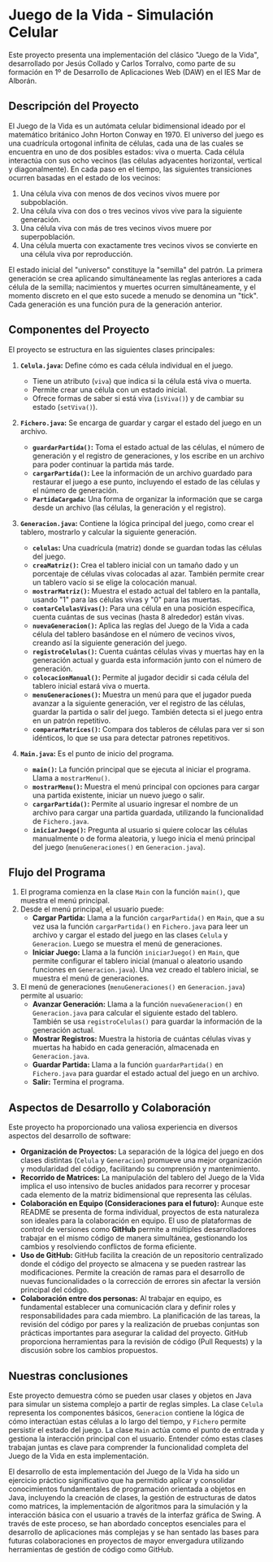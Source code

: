 # Juego de la Vida - Simulación Celular

Este proyecto presenta una implementación del clásico "Juego de la Vida", desarrollado por Jesús Collado y Carlos Torralvo, como parte de su formación en 1º de Desarrollo de Aplicaciones Web (DAW) en el IES Mar de Alborán.



## Descripción del Proyecto

El Juego de la Vida es un autómata celular bidimensional ideado por el matemático británico John Horton Conway en 1970. El universo del juego es una cuadrícula ortogonal infinita de células, cada una de las cuales se encuentra en uno de dos posibles estados: viva o muerta. Cada célula interactúa con sus ocho vecinos (las células adyacentes horizontal, vertical y diagonalmente). En cada paso en el tiempo, las siguientes transiciones ocurren basadas en el estado de los vecinos:

1.  Una célula viva con menos de dos vecinos vivos muere por subpoblación.
2.  Una célula viva con dos o tres vecinos vivos vive para la siguiente generación.
3.  Una célula viva con más de tres vecinos vivos muere por superpoblación.
4.  Una célula muerta con exactamente tres vecinos vivos se convierte en una célula viva por reproducción.

El estado inicial del "universo" constituye la "semilla" del patrón. La primera generación se crea aplicando simultáneamente las reglas anteriores a cada célula de la semilla; nacimientos y muertes ocurren simultáneamente, y el momento discreto en el que esto sucede a menudo se denomina un "tick". Cada generación es una función pura de la generación anterior.



## Componentes del Proyecto

El proyecto se estructura en las siguientes clases principales:

1.  **`Celula.java`:** Define cómo es cada célula individual en el juego.
    * Tiene un atributo (`viva`) que indica si la célula está viva o muerta.
    * Permite crear una célula con un estado inicial.
    * Ofrece formas de saber si está viva (`isViva()`) y de cambiar su estado (`setViva()`).

2.  **`Fichero.java`:** Se encarga de guardar y cargar el estado del juego en un archivo.
    * **`guardarPartida()`:** Toma el estado actual de las células, el número de generación y el registro de generaciones, y los escribe en un archivo para poder continuar la partida más tarde.
    * **`cargarPartida()`:** Lee la información de un archivo guardado para restaurar el juego a ese punto, incluyendo el estado de las células y el número de generación.
    * **`PartidaCargada`:** Una forma de organizar la información que se carga desde un archivo (las células, la generación y el registro).

3.  **`Generacion.java`:** Contiene la lógica principal del juego, como crear el tablero, mostrarlo y calcular la siguiente generación.
    * **`celulas`:** Una cuadrícula (matriz) donde se guardan todas las células del juego.
    * **`creaMatriz()`:** Crea el tablero inicial con un tamaño dado y un porcentaje de células vivas colocadas al azar. También permite crear un tablero vacío si se elige la colocación manual.
    * **`mostrarMatriz()`:** Muestra el estado actual del tablero en la pantalla, usando "1" para las células vivas y "0" para las muertas.
    * **`contarCelulasVivas()`:** Para una célula en una posición específica, cuenta cuántas de sus vecinas (hasta 8 alrededor) están vivas.
    * **`nuevaGeneracion()`:** Aplica las reglas del Juego de la Vida a cada célula del tablero basándose en el número de vecinos vivos, creando así la siguiente generación del juego.
    * **`registroCelulas()`:** Cuenta cuántas células vivas y muertas hay en la generación actual y guarda esta información junto con el número de generación.
    * **`colocacionManual()`:** Permite al jugador decidir si cada célula del tablero inicial estará viva o muerta.
    * **`menuGeneraciones()`:** Muestra un menú para que el jugador pueda avanzar a la siguiente generación, ver el registro de las células, guardar la partida o salir del juego. También detecta si el juego entra en un patrón repetitivo.
    * **`compararMatrices()`:** Compara dos tableros de células para ver si son idénticos, lo que se usa para detectar patrones repetitivos.

4.  **`Main.java`:** Es el punto de inicio del programa.
    * **`main()`:** La función principal que se ejecuta al iniciar el programa. Llama a `mostrarMenu()`.
    * **`mostrarMenu()`:** Muestra el menú principal con opciones para cargar una partida existente, iniciar un nuevo juego o salir.
    * **`cargarPartida()`:** Permite al usuario ingresar el nombre de un archivo para cargar una partida guardada, utilizando la funcionalidad de `Fichero.java`.
    * **`iniciarJuego()`:** Pregunta al usuario si quiere colocar las células manualmente o de forma aleatoria, y luego inicia el menú principal del juego (`menuGeneraciones()` en `Generacion.java`).



## Flujo del Programa

1.  El programa comienza en la clase `Main` con la función `main()`, que muestra el menú principal.
2.  Desde el menú principal, el usuario puede:
    * **Cargar Partida:** Llama a la función `cargarPartida()` en `Main`, que a su vez usa la función `cargarPartida()` en `Fichero.java` para leer un archivo y cargar el estado del juego en las clases `Celula` y `Generacion`. Luego se muestra el menú de generaciones.
    * **Iniciar Juego:** Llama a la función `iniciarJuego()` en `Main`, que permite configurar el tablero inicial (manual o aleatorio usando funciones en `Generacion.java`). Una vez creado el tablero inicial, se muestra el menú de generaciones.
3.  El menú de generaciones (`menuGeneraciones()` en `Generacion.java`) permite al usuario:
    * **Avanzar Generación:** Llama a la función `nuevaGeneracion()` en `Generacion.java` para calcular el siguiente estado del tablero. También se usa `registroCelulas()` para guardar la información de la generación actual.
    * **Mostrar Registros:** Muestra la historia de cuántas células vivas y muertas ha habido en cada generación, almacenada en `Generacion.java`.
    * **Guardar Partida:** Llama a la función `guardarPartida()` en `Fichero.java` para guardar el estado actual del juego en un archivo.
    * **Salir:** Termina el programa.



## Aspectos de Desarrollo y Colaboración

Este proyecto ha proporcionado una valiosa experiencia en diversos aspectos del desarrollo de software:

* **Organización de Proyectos:** La separación de la lógica del juego en dos clases distintas (`Celula` y `Generacion`) promueve una mejor organización y modularidad del código, facilitando su comprensión y mantenimiento.
* **Recorrido de Matrices:** La manipulación del tablero del Juego de la Vida implica el uso intensivo de bucles anidados para recorrer y procesar cada elemento de la matriz bidimensional que representa las células.
* **Colaboración en Equipo (Consideraciones para el futuro):** Aunque este README se presenta de forma individual, proyectos de esta naturaleza son ideales para la colaboración en equipo. El uso de plataformas de control de versiones como **GitHub** permite a múltiples desarrolladores trabajar en el mismo código de manera simultánea, gestionando los cambios y resolviendo conflictos de forma eficiente.
* **Uso de GitHub:** GitHub facilita la creación de un repositorio centralizado donde el código del proyecto se almacena y se pueden rastrear las modificaciones. Permite la creación de ramas para el desarrollo de nuevas funcionalidades o la corrección de errores sin afectar la versión principal del código.
* **Colaboración entre dos personas:** Al trabajar en equipo, es fundamental establecer una comunicación clara y definir roles y responsabilidades para cada miembro. La planificación de las tareas, la revisión del código por pares y la realización de pruebas conjuntas son prácticas importantes para asegurar la calidad del proyecto. GitHub proporciona herramientas para la revisión de código (Pull Requests) y la discusión sobre los cambios propuestos.



## Nuestras conclusiones

Este proyecto demuestra cómo se pueden usar clases y objetos en Java para simular un sistema complejo a partir de reglas simples. La clase `Celula` representa los componentes básicos, `Generacion` contiene la lógica de cómo interactúan estas células a lo largo del tiempo, y `Fichero` permite persistir el estado del juego. La clase `Main` actúa como el punto de entrada y gestiona la interacción principal con el usuario. Entender cómo estas clases trabajan juntas es clave para comprender la funcionalidad completa del Juego de la Vida en esta implementación.

El desarrollo de esta implementación del Juego de la Vida ha sido un ejercicio práctico significativo que ha permitido aplicar y consolidar conocimientos fundamentales de programación orientada a objetos en Java, incluyendo la creación de clases, la gestión de estructuras de datos como matrices, la implementación de algoritmos para la simulación y la interacción básica con el usuario a través de la interfaz gráfica de Swing. A través de este proceso, se han abordado conceptos esenciales para el desarrollo de aplicaciones más complejas y se han sentado las bases para futuras colaboraciones en proyectos de mayor envergadura utilizando herramientas de gestión de código como GitHub.